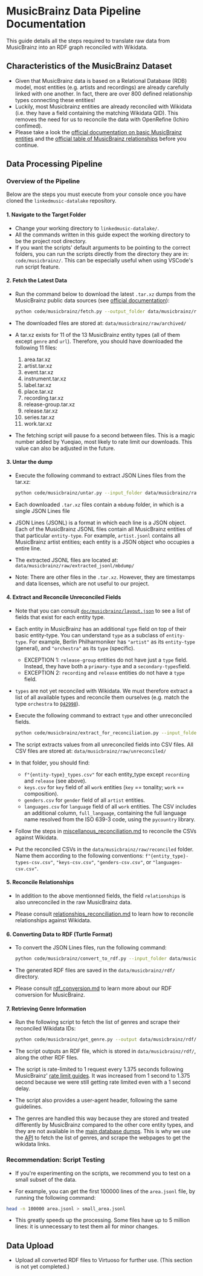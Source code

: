 # MusicBrainz Data Pipeline Documentation

This guide details all the steps required to translate raw data from MusicBrainz into an RDF graph reconciled with Wikidata.

## Characteristics of the MusicBrainz Dataset

- Given that MusicBrainz data is based on a Relational Database (RDB) model, most entities (e.g. artists and recordings) are already carefully linked with one another. In fact, there are over 800 defined relationship types connecting these entities!
- Luckily, most Musicbrainz entities are already reconciled with Wikidata (i.e. they have a field containing the matching Wikidata QID). This removes the need for us to reconcile the data with OpenRefine (Ichiro confimed).
- Please take a look the [official documentation on basic MusicBrainz entities](https://musicbrainz.org/doc/Terminology) and the [official table of MusicBrainz relationships](https://musicbrainz.org/relationships) before you continue.

## Data Processing Pipeline

### Overview of the Pipeline

Below are the steps you must execute from your console once you have cloned the `linkedmusic-datalake` repository.

#### 1. **Navigate to the Target Folder**

- Change your working directory to `linkedmusic-datalake/`.
- All the commands written in this guide expect the working directory to be the project root directory.
- If you want the scripts' default arguments to be pointing to the correct folders, you can run the scripts directly from the directory they are in: `code/musicbrainz/`. This can be especially useful when using VSCode's run script feature.

#### 2. **Fetch the Latest Data**

- Run the command below to download the latest `.tar.xz` dumps from the MusicBrainz public data sources (see [official documentation](https://musicbrainz.org/doc/Development/JSON_Data_Dumps)):

  ```bash
  python code/musicbrainz/fetch.py --output_folder data/musicbrainz/raw/archived/
  ```

- The downloaded files are stored at:
  `data/musicbrainz/raw/archived/`
- A tar.xz exists for 11 of the 13 MusicBrainz entity types (all of them except `genre` and `url`). Therefore, you should have downloaded the following 11 files:

  1. area.tar.xz
  2. artist.tar.xz
  3. event.tar.xz
  4. instrument.tar.xz
  5. label.tar.xz
  6. place.tar.xz
  7. recording.tar.xz
  8. release-group.tar.xz
  9. release.tar.xz
  10. series.tar.xz
  11. work.tar.xz

- The fetching script will pause fo a second between files. This is a magic number added by Yueqiao, most likely to rate limit our downloads. This value can also be adjusted in the future.

#### 3. **Untar the dump**

- Execute the following command to extract JSON Lines files from the tar.xz:

  ```bash
  python code/musicbrainz/untar.py --input_folder data/musicbrainz/raw/archived/ --output_folder data/musicbrainz/raw/extracted_jsonl/
  ```

- Each downloaded `.tar.xz` files contain a `mbdump` folder, in which is a single JSON Lines file
- JSON Lines (JSONL) is a format in which each line is a JSON object. Each of the MusicBrainz JSONL files contain all MusicBrainz entities of that particular `entity-type`. For example, `artist.jsonl` contains all MusicBrainz artist entities; each entity is a JSON object who occupies a entire line.

- The extracted JSONL files are located at:
  `data/musicbrainz/raw/extracted_jsonl/mbdump/`

- Note: There are other files in the `.tar.xz`. However, they are timestamps and data licenses, which are not useful to our project.

#### 4. **Extract and Reconcile Unreconciled Fields**

- Note that you can consult [`doc/musicbrainz/layout.json`](/doc/musicbrainz/layout.json) to see a list of fields that exist for each entity type.

- Each entity in MusicBrainz has an additional `type` field on top of their basic entity-type. You can understand `type` as a subclass of `entity-type`. For example, Berlin Philharmoniker has `"artist"` as its `entity-type` (general), and `"orchestra"` as its `type` (specific).

  - EXCEPTION 1: `release-group` entities do not have just a `type` field. Instead, they have both a `primary-type` and a `secondary-types`field.
  - EXCEPTION 2: `recording` and `release` entities do not have a `type` field.

- `types` are not yet reconciled with Wikidata. We must therefore extract a list of all available types and reconcile them ourselves (e.g. match the type `orchestra` to [`Q42998`](https://www.wikidata.org/wiki/Q42998)).

- Execute the following command to extract `type` and other unreconciled fields.

  ```bash
  python code/musicbrainz/extract_for_reconciliation.py --input_folder data/musicbrainz/raw/extracted_jsonl/mbdump/ --output_folder data/musicbrainz/raw/unreconciled/
  ```

- The script extracts values from all unreconciled fields into CSV files. All CSV files are stored at:
  `data/musicbrainz/raw/unreconciled/`

- In that folder, you should find:
  - `f"{entity-type}_types.csv"` for each entity_type except `recording` and `release` (see above).
  - `keys.csv` for `key` field of all `work` entities (`key` == tonality; `work` == composition).
  - `genders.csv` for `gender` field of all `artist` entities.
  - `languages.csv` for `language` field of all `work` entities. The CSV includes an additional column, `full_language`, containing the full language name resolved from the ISO 639-3 code, using the `pycountry` library.
- Follow the steps in [miscellanous_reconciliation.md](./miscellanous_reconciliation.md) to reconcile the CSVs against Wikidata.
- Put the reconciled CSVs in the `data/musicbrainz/raw/reconciled` folder. Name them according to the following conventions:
  `f"{entity_type}-types-csv.csv"`, `"keys-csv.csv"`, `"genders-csv.csv"`, or `"languages-csv.csv"`.

#### **5. Reconcile Relationships**

- In addition to the above mentionned fields, the field `relationships` is also unreconciled in the raw MusicBrainz data.

- Please consult [relationships_reconciliation.md](./relationships_reconciliation.md) to learn how to reconcile relationships against Wikidata.

#### **6. Converting Data to RDF (Turtle Format)**

- To convert the JSON Lines files, run the following command:

  ```bash
  python code/musicbrainz/convert_to_rdf.py --input_folder data/musicbrainz/raw/extracted_jsonl/mbdump/ --reconciled_folder data/musicbrainz/raw/reconciled/ --config_folder code/musicbrainz/rdf_conversion_config/ --output_folder data/musicbrainz/rdf/
  ```

- The generated RDF files are saved in the `data/musicbrainz/rdf/` directory.
- Please consult [rdf_conversion.md](./rdf_conversion.md) to learn more about our RDF conversion for MusicBrainz.

#### **7. Retrieving Genre Information**

- Run the following script to fetch the list of genres and scrape their reconciled Wikidata IDs:

  ```bash
  python code/musicbrainz/get_genre.py --output data/musicbrainz/rdf/
  ```

- The script outputs an RDF file, which is stored in `data/musicbrainz/rdf/`, along the other RDF files.
- The script is rate-limited to 1 request every 1.375 seconds following MusicBrainz' [rate limit guides](https://musicbrainz.org/doc/MusicBrainz_API/Rate_Limiting#How_throttling_works). It was increased from 1 second to 1.375 second because we were still getting rate limited even with a 1 second delay.
- The script also provides a user-agent header, following the same guidelines.

- The genres are handled this way because they are stored and treated differently by MusicBrainz compared to the other core entity types, and they are not available in the [main database dumps](https://data.metabrainz.org/pub/musicbrainz/data/json-dumps/). This is why we use the [API](https://musicbrainz.org/doc/MusicBrainz_API/#Introduction) to fetch the list of genres, and scrape the webpages to get the wikidata links.

### Recommendation: Script Testing

- If you're experimenting on the scripts, we recommend you to test on a small subset of the data.

- For example, you can get the first 100000 lines of the `area.jsonl` file, by running the following command:

```bash
head -n 100000 area.jsonl > small_area.jsonl
```

- This greatly speeds up the processing. Some files have up to 5 million lines: it is unnecessary to test them all for minor changes.

## Data Upload

- Upload all converted RDF files to Virtuoso for further use.
  (This section is not yet completed.)
